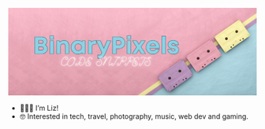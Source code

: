 ![banner](/banner.png)
- 👩🏽‍💻 I’m Liz!
- 🤓 Interested in tech, travel, photography, music, web dev and gaming.
